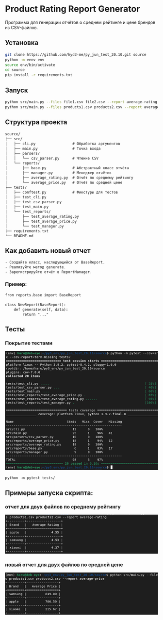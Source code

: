 # Product Rating Report Generator

Программа для генерации отчётов о среднем рейтинге и цене брендов из CSV-файлов.

## Установка

```bash
git clone https://github.com/hyd3-me/py_jun_test_20.10.git source
python -m venv env
source env/bin/activate
cd source
pip install -r requirements.txt
```

## Запуск

```bash
python src/main.py --files file1.csv file2.csv --report average-rating
python src/main.py --files products1.csv products2.csv --report average-rating
```

## Структура проекта
```
source/
├── src/
│   ├── cli.py                 # Обработка аргументов
│   ├── main.py                # Точка входа
│   ├── parsers/
│   │   └── csv_parser.py      # Чтение CSV
│   └── reports/
│       ├── base.py            # Абстрактный класс отчёта
│       ├── manager.py         # Менеджер отчётов
│       ├── average_rating.py  # Отчёт по среднему рейтингу
│       └── average_price.py   # Отчёт по средней цене
├── tests/
│   ├── conftest.py            # Фикстуры для тестов
│   ├── test_cli.py
│   ├── test_csv_parser.py
│   ├── test_main.py
│   └── test_reports/
│       ├── test_average_rating.py
│       ├── test_average_price.py
│       └── test_manager.py
├── requirements.txt
└── README.md
```

## Как добавить новый отчет

```
- Создайте класс, наследующийся от BaseReport.
- Реализуйте метод generate.
- Зарегистрируйте отчёт в ReportManager.
```

### Пример:

```
from reports.base import BaseReport

class NewReport(BaseReport):
    def generate(self, data):
        return "..."
```

## Тесты

### Покрытие тестами
![alt text](/images/image.png)

```
python -m pytest tests/
```

## Примеры запуска скрипта:

### отчет для двух файлов по среднему рейтингу

![alt text](/images/image-1.png)

### новый отчет для двух файлов по средней цене

![alt text](/images/image-2.png)